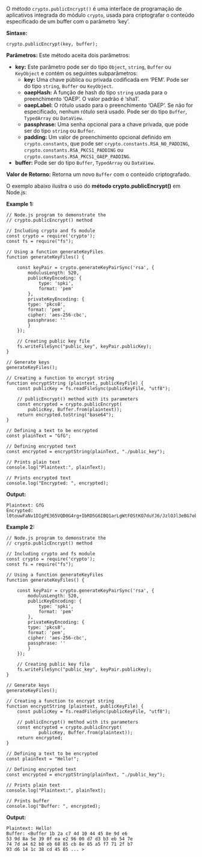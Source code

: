 O método `crypto.publicEncrypt()` é uma interface de programação de aplicativos integrada do módulo `crypto`, usada para criptografar o conteúdo especificado de um buffer com o parâmetro ‘key’.

**Sintaxe:**

```
crypto.publicEncrypt(key, buffer);
```

**Parâmetros:** Este método aceita dois parâmetros:

- **key:** Este parâmetro pode ser do tipo `Object`, `string`, `Buffer` ou `KeyObject` e contém os seguintes subparâmetros:
    - **key:** Uma chave pública ou privada codificada em ‘PEM’. Pode ser do tipo `string`, `Buffer` ou `KeyObject`.
    - **oaepHash:** A função de hash do tipo `string` usada para o preenchimento ‘OAEP’. O valor padrão é ‘sha1’.
    - **oaepLabel:** O rótulo usado para o preenchimento ‘OAEP’. Se não for especificado, nenhum rótulo será usado. Pode ser do tipo `Buffer`, `TypedArray` ou `DataView`.
    - **passphrase:** Uma senha opcional para a chave privada, que pode ser do tipo `string` ou `Buffer`.
    - **padding:** Um valor de preenchimento opcional definido em `crypto.constants`, que pode ser `crypto.constants.RSA_NO_PADDING`, `crypto.constants.RSA_PKCS1_PADDING` ou `crypto.constants.RSA_PKCS1_OAEP_PADDING`.
- **buffer:** Pode ser do tipo `Buffer`, `TypedArray` ou `DataView`.

**Valor de Retorno:** Retorna um novo `Buffer` com o conteúdo criptografado.

O exemplo abaixo ilustra o uso do **método crypto.publicEncrypt()** em Node.js:

**Example 1:**
```
// Node.js program to demonstrate the 
// crypto.publicEncrypt() method 

// Including crypto and fs module 
const crypto = require('crypto'); 
const fs = require("fs"); 

// Using a function generateKeyFiles 
function generateKeyFiles() { 

	const keyPair = crypto.generateKeyPairSync('rsa', { 
		modulusLength: 520, 
		publicKeyEncoding: { 
			type: 'spki', 
			format: 'pem'
		}, 
		privateKeyEncoding: { 
		type: 'pkcs8', 
		format: 'pem', 
		cipher: 'aes-256-cbc', 
		passphrase: ''
		} 
	}); 
	
	// Creating public key file 
	fs.writeFileSync("public_key", keyPair.publicKey); 
} 

// Generate keys 
generateKeyFiles(); 

// Creating a function to encrypt string 
function encryptString (plaintext, publicKeyFile) { 
	const publicKey = fs.readFileSync(publicKeyFile, "utf8"); 

	// publicEncrypt() method with its parameters 
	const encrypted = crypto.publicEncrypt( 
		publicKey, Buffer.from(plaintext)); 
	return encrypted.toString("base64"); 
} 

// Defining a text to be encrypted 
const plainText = "GfG"; 

// Defining encrypted text 
const encrypted = encryptString(plainText, "./public_key"); 

// Prints plain text 
console.log("Plaintext:", plainText); 

// Prints encrypted text 
console.log("Encrypted: ", encrypted); 
```

**Output:**
```
Plaintext: GfG
Encrypted:  l0touwFaNv1DIgPE365VQD0G4rg+IbRD5G6IBQ1arLgWtFOStKO7duYJ6/JzlOJl3eBG7obqzAEJ0V2WrxtYRTg=
```

**Example 2:**
```
// Node.js program to demonstrate the 
// crypto.publicEncrypt() method 

// Including crypto and fs module 
const crypto = require('crypto'); 
const fs = require("fs"); 

// Using a function generateKeyFiles 
function generateKeyFiles() { 

	const keyPair = crypto.generateKeyPairSync('rsa', { 
		modulusLength: 520, 
		publicKeyEncoding: { 
			type: 'spki', 
			format: 'pem'
		}, 
		privateKeyEncoding: { 
		type: 'pkcs8', 
		format: 'pem', 
		cipher: 'aes-256-cbc', 
		passphrase: ''
		} 
	}); 
	
	// Creating public key file 
	fs.writeFileSync("public_key", keyPair.publicKey); 
} 

// Generate keys 
generateKeyFiles(); 

// Creating a function to encrypt string 
function encryptString (plaintext, publicKeyFile) { 
	const publicKey = fs.readFileSync(publicKeyFile, "utf8"); 

	// publicEncrypt() method with its parameters 
	const encrypted = crypto.publicEncrypt( 
			publicKey, Buffer.from(plaintext)); 
	return encrypted; 
} 

// Defining a text to be encrypted 
const plainText = "Hello!"; 

// Defining encrypted text 
const encrypted = encryptString(plainText, "./public_key"); 

// Prints plain text 
console.log("Plaintext:", plainText); 

// Prints buffer 
console.log("Buffer: ", encrypted); 
```

**Output:**

```
Plaintext: Hello!
Buffer: <Buffer 1b 2a c7 4d 10 44 45 8e 9d e6
53 9d 8a 5e 39 0f ea e2 96 00 d7 d3 b3 eb 54 7e
74 7d a4 62 b8 eb 68 85 cb 8e 85 a5 f7 71 2f b7
93 d6 14 1c 38 cd 45 85 ... >
```








